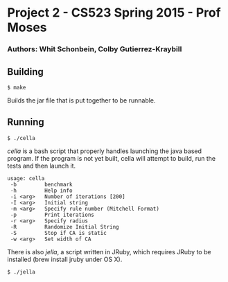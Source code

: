 
# Project 2 - CS523 Spring 2015 - Prof Moses

### Authors: Whit Schonbein, Colby Gutierrez-Kraybill

## Building

    $ make

Builds the jar file that is put together to be runnable.

## Running

    $ ./cella

_cella_ is a bash script that properly handles launching the
java based program.  If the program is not yet built, cella
will attempt to build, run the tests and then launch it.

    usage: cella
     -b         benchmark
     -h         Help info
     -i <arg>   Number of iterations [200]
     -I <arg>   Initial string
     -m <arg>   Specify rule number (Mitchell Format)
     -p         Print iterations
     -r <arg>   Specify radius
     -R         Randomize Initial String
     -S         Stop if CA is static
     -w <arg>   Set width of CA


There is also _jella_, a script written in JRuby, which
requires JRuby to be installed (brew install jruby under
OS X).

    $ ./jella


